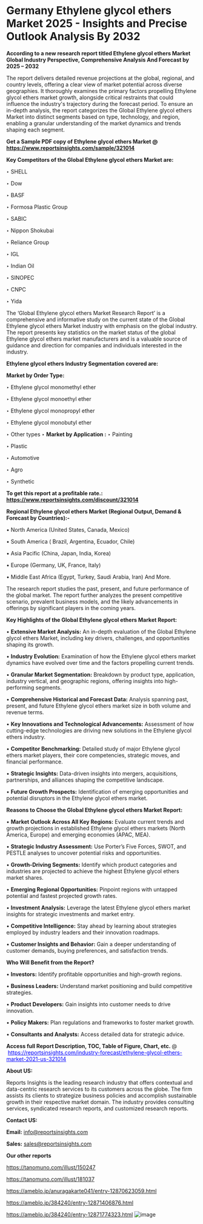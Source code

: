 # Germany Ethylene glycol ethers Market 2025 - Insights and Precise Outlook Analysis By 2032

<strong>According to a new research report titled Ethylene glycol ethers Market Global Industry Perspective, Comprehensive Analysis And Forecast by 2025 – 2032</strong>

The report delivers detailed revenue projections at the global, regional, and country levels, offering a clear view of market potential across diverse geographies. It thoroughly examines the primary factors propelling Ethylene glycol ethers market growth, alongside critical restraints that could influence the industry's trajectory during the forecast period. To ensure an in-depth analysis, the report categorizes the Global Ethylene glycol ethers Market into distinct segments based on type, technology, and region, enabling a granular understanding of the market dynamics and trends shaping each segment.

<strong>Get a Sample PDF copy of Ethylene glycol ethers Market </strong><strong>@<a href=https://www.reportsinsights.com/sample/321014 style=color:#0000ff;> https://www.reportsinsights.com/sample/321014</a></strong></font>

<strong>Key Competitors of the Global Ethylene glycol ethers Market are:</strong>

‣ SHELL

‣ Dow

‣ BASF

‣ Formosa Plastic Group

‣ SABIC

‣ Nippon Shokubai

‣ Reliance Group

‣ IGL

‣ Indian Oil

‣ SINOPEC

‣ CNPC

‣ Yida

The ‘Global Ethylene glycol ethers Market Research Report’ is a comprehensive and informative study on the current state of the Global Ethylene glycol ethers Market industry with emphasis on the global industry. The report presents key statistics on the market status of the global Ethylene glycol ethers market manufacturers and is a valuable source of guidance and direction for companies and individuals interested in the industry.

<strong>Ethylene glycol ethers Industry Segmentation covered are:</strong>

<strong>Market by Order Type: </strong>

‣ Ethylene glycol monomethyl ether

‣ Ethylene glycol monoethyl ether

‣ Ethylene glycol monopropyl ether

‣ Ethylene glycol monobutyl ether

‣ Other types
‣ 
<strong>Market by Application :</strong>
‣ Painting

‣ Plastic

‣ Automotive

‣ Agro

‣ Synthetic

<strong>To get this report at a profitable rate.: <a href=https://www.reportsinsights.com/discount/321014 style=color:#0000ff;>https://www.reportsinsights.com/discount/321014</a></strong></font>

<strong>Regional Ethylene glycol ethers Market (Regional Output, Demand &amp; Forecast by Countries):-</strong>

• North America (United States, Canada, Mexico)

• South America ( Brazil, Argentina, Ecuador, Chile)

• Asia Pacific (China, Japan, India, Korea)

• Europe (Germany, UK, France, Italy)

• Middle East Africa (Egypt, Turkey, Saudi Arabia, Iran) And More.

The research report studies the past, present, and future performance of the global market. The report further analyzes the present competitive scenario, prevalent business models, and the likely advancements in offerings by significant players in the coming years.

<strong>Key Highlights of the Global Ethylene glycol ethers Market Report:</strong>

• <strong>Extensive Market Analysis:</strong> An in-depth evaluation of the Global Ethylene glycol ethers Market, including key drivers, challenges, and opportunities shaping its growth.

• <strong>Industry Evolution:</strong> Examination of how the Ethylene glycol ethers market dynamics have evolved over time and the factors propelling current trends.

• <strong>Granular Market Segmentation:</strong> Breakdown by product type, application, industry vertical, and geographic regions, offering insights into high-performing segments.

• <strong>Comprehensive Historical and Forecast Data:</strong> Analysis spanning past, present, and future Ethylene glycol ethers market size in both volume and revenue terms.

• <strong>Key Innovations and Technological Advancements:</strong> Assessment of how cutting-edge technologies are driving new solutions in the Ethylene glycol ethers industry.

• <strong>Competitor Benchmarking:</strong> Detailed study of major Ethylene glycol ethers market players, their core competencies, strategic moves, and financial performance.

• <strong>Strategic Insights:</strong> Data-driven insights into mergers, acquisitions, partnerships, and alliances shaping the competitive landscape.

• <strong>Future Growth Prospects:</strong> Identification of emerging opportunities and potential disruptors in the Ethylene glycol ethers market.

<strong>Reasons to Choose the Global Ethylene glycol ethers Market Report:</strong>

• <strong>Market Outlook Across All Key Regions:</strong> Evaluate current trends and growth projections in established Ethylene glycol ethers markets (North America, Europe) and emerging economies (APAC, MEA).

• <strong>Strategic Industry Assessment:</strong> Use Porter’s Five Forces, SWOT, and PESTLE analyses to uncover potential risks and opportunities.

• <strong>Growth-Driving Segments:</strong> Identify which product categories and industries are projected to achieve the highest Ethylene glycol ethers market shares.

• <strong>Emerging Regional Opportunities:</strong> Pinpoint regions with untapped potential and fastest projected growth rates.

• <strong>Investment Analysis:</strong> Leverage the latest Ethylene glycol ethers market insights for strategic investments and market entry.

• <strong>Competitive Intelligence:</strong> Stay ahead by learning about strategies employed by industry leaders and their innovation roadmaps.

• <strong>Customer Insights and Behavior:</strong> Gain a deeper understanding of customer demands, buying preferences, and satisfaction trends.

<strong>Who Will Benefit from the Report?</strong>

• <strong>Investors:</strong> Identify profitable opportunities and high-growth regions.

• <strong>Business Leaders:</strong> Understand market positioning and build competitive strategies.

• <strong>Product Developers:</strong> Gain insights into customer needs to drive innovation.

• <strong>Policy Makers:</strong> Plan regulations and frameworks to foster market growth.

• <strong>Consultants and Analysts:</strong> Access detailed data for strategic advice.
</ul>
<strong>Access full Report Description, TOC, Table of Figure, Chart, etc. </strong>@  <a href=https://reportsinsights.com/industry-forecast/ethylene-glycol-ethers-market-2021-us-321014 style=color:#0000ff;>https://reportsinsights.com/industry-forecast/ethylene-glycol-ethers-market-2021-us-321014</a></font>

<strong><strong>About US</strong>:</strong>

Reports Insights is the leading research industry that offers contextual and data-centric research services to its customers across the globe. The firm assists its clients to strategize business policies and accomplish sustainable growth in their respective market domain. The industry provides consulting services, syndicated research reports, and customized research reports.

<strong>Contact US:</strong>

<p class=""""><b>Email:</b> <a href=mailto:info@reportsinsights.com>info@reportsinsights.com</a></p>
<p class=""""><b>Sales:</b> <a href=mailto:sales@reportsinsights.com>sales@reportsinsights.com</a></p>

<strong>Our other reports</strong>

<a href=https://tanomuno.com/illust/150247>https://tanomuno.com/illust/150247</a>

<a href=https://tanomuno.com/illust/181037>https://tanomuno.com/illust/181037</a>

<a href=https://ameblo.jp/anuragakarte041/entry-12870623059.html>https://ameblo.jp/anuragakarte041/entry-12870623059.html</a>

<a href=https://ameblo.jp/384240/entry-12871406876.html>https://ameblo.jp/384240/entry-12871406876.html</a>

<a href=https://ameblo.jp/384240/entry-12871774323.html>https://ameblo.jp/384240/entry-12871774323.html</a>
![image](https://github.com/user-attachments/assets/cf81dff7-7042-4819-9623-0627b97124c7)
